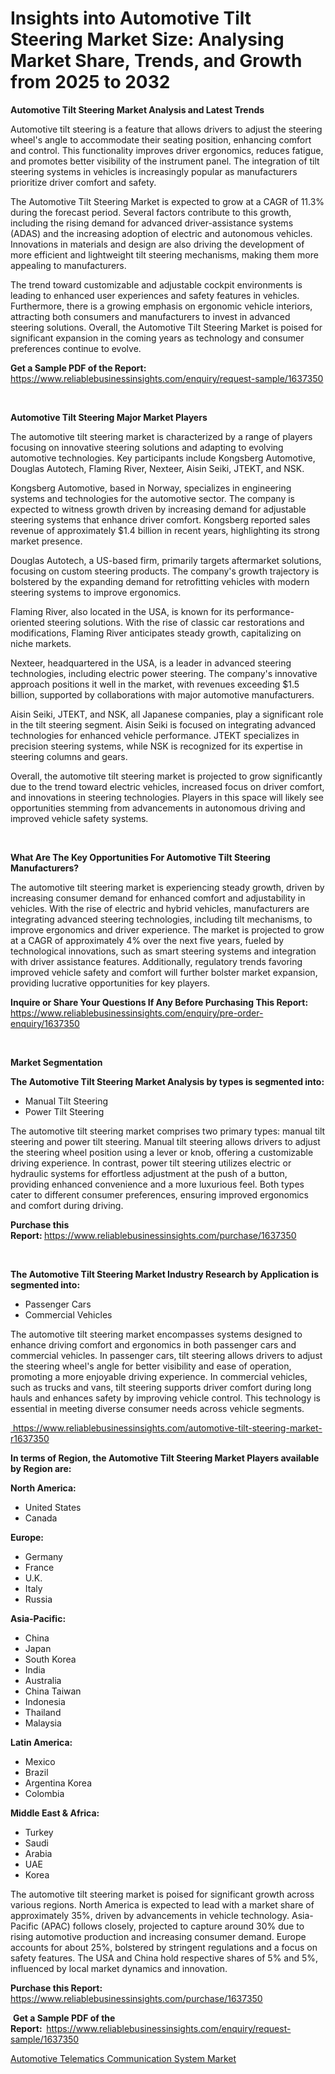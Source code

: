<p><h1>Insights into Automotive Tilt Steering Market Size: Analysing Market Share, Trends, and Growth from 2025 to 2032</h1></p><p><strong>Automotive Tilt Steering Market Analysis and Latest Trends</strong></p>
<p><p>Automotive tilt steering is a feature that allows drivers to adjust the steering wheel's angle to accommodate their seating position, enhancing comfort and control. This functionality improves driver ergonomics, reduces fatigue, and promotes better visibility of the instrument panel. The integration of tilt steering systems in vehicles is increasingly popular as manufacturers prioritize driver comfort and safety.</p><p>The Automotive Tilt Steering Market is expected to grow at a CAGR of 11.3% during the forecast period. Several factors contribute to this growth, including the rising demand for advanced driver-assistance systems (ADAS) and the increasing adoption of electric and autonomous vehicles. Innovations in materials and design are also driving the development of more efficient and lightweight tilt steering mechanisms, making them more appealing to manufacturers. </p><p>The trend toward customizable and adjustable cockpit environments is leading to enhanced user experiences and safety features in vehicles. Furthermore, there is a growing emphasis on ergonomic vehicle interiors, attracting both consumers and manufacturers to invest in advanced steering solutions. Overall, the Automotive Tilt Steering Market is poised for significant expansion in the coming years as technology and consumer preferences continue to evolve.</p></p>
<p><strong>Get a Sample PDF of the Report:&nbsp;</strong> <a href="https://www.reliablebusinessinsights.com/enquiry/request-sample/1637350?utm_campaign=2440&utm_medium=2&utm_source=Github&utm_content=ia&utm_term=23032025&utm_id=automotive-tilt-steering">https://www.reliablebusinessinsights.com/enquiry/request-sample/1637350</a></p>
<p>&nbsp;</p>
<p><strong>Automotive Tilt Steering Major Market Players</strong></p>
<p><p>The automotive tilt steering market is characterized by a range of players focusing on innovative steering solutions and adapting to evolving automotive technologies. Key participants include Kongsberg Automotive, Douglas Autotech, Flaming River, Nexteer, Aisin Seiki, JTEKT, and NSK.</p><p>Kongsberg Automotive, based in Norway, specializes in engineering systems and technologies for the automotive sector. The company is expected to witness growth driven by increasing demand for adjustable steering systems that enhance driver comfort. Kongsberg reported sales revenue of approximately $1.4 billion in recent years, highlighting its strong market presence.</p><p>Douglas Autotech, a US-based firm, primarily targets aftermarket solutions, focusing on custom steering products. The company's growth trajectory is bolstered by the expanding demand for retrofitting vehicles with modern steering systems to improve ergonomics.</p><p>Flaming River, also located in the USA, is known for its performance-oriented steering solutions. With the rise of classic car restorations and modifications, Flaming River anticipates steady growth, capitalizing on niche markets.</p><p>Nexteer, headquartered in the USA, is a leader in advanced steering technologies, including electric power steering. The company's innovative approach positions it well in the market, with revenues exceeding $1.5 billion, supported by collaborations with major automotive manufacturers.</p><p>Aisin Seiki, JTEKT, and NSK, all Japanese companies, play a significant role in the tilt steering segment. Aisin Seiki is focused on integrating advanced technologies for enhanced vehicle performance. JTEKT specializes in precision steering systems, while NSK is recognized for its expertise in steering columns and gears.</p><p>Overall, the automotive tilt steering market is projected to grow significantly due to the trend toward electric vehicles, increased focus on driver comfort, and innovations in steering technologies. Players in this space will likely see opportunities stemming from advancements in autonomous driving and improved vehicle safety systems.</p></p>
<p>&nbsp;</p>
<p><strong>What Are The Key Opportunities For Automotive Tilt Steering Manufacturers?</strong></p>
<p><p>The automotive tilt steering market is experiencing steady growth, driven by increasing consumer demand for enhanced comfort and adjustability in vehicles. With the rise of electric and hybrid vehicles, manufacturers are integrating advanced steering technologies, including tilt mechanisms, to improve ergonomics and driver experience. The market is projected to grow at a CAGR of approximately 4% over the next five years, fueled by technological innovations, such as smart steering systems and integration with driver assistance features. Additionally, regulatory trends favoring improved vehicle safety and comfort will further bolster market expansion, providing lucrative opportunities for key players.</p></p>
<p><strong>Inquire or Share Your Questions If Any Before Purchasing This Report:</strong> <a href="https://www.reliablebusinessinsights.com/enquiry/pre-order-enquiry/1637350?utm_campaign=2440&utm_medium=2&utm_source=Github&utm_content=ia&utm_term=23032025&utm_id=automotive-tilt-steering">https://www.reliablebusinessinsights.com/enquiry/pre-order-enquiry/1637350</a></p>
<p>&nbsp;</p>
<p><strong>Market Segmentation</strong></p>
<p><strong>The Automotive Tilt Steering Market Analysis by types is segmented into:</strong></p>
<p><ul><li>Manual Tilt Steering</li><li>Power Tilt Steering</li></ul></p>
<p><p>The automotive tilt steering market comprises two primary types: manual tilt steering and power tilt steering. Manual tilt steering allows drivers to adjust the steering wheel position using a lever or knob, offering a customizable driving experience. In contrast, power tilt steering utilizes electric or hydraulic systems for effortless adjustment at the push of a button, providing enhanced convenience and a more luxurious feel. Both types cater to different consumer preferences, ensuring improved ergonomics and comfort during driving.</p></p>
<p><strong>Purchase this Report:&nbsp;</strong><a href="https://www.reliablebusinessinsights.com/purchase/1637350?utm_campaign=2440&utm_medium=2&utm_source=Github&utm_content=ia&utm_term=23032025&utm_id=automotive-tilt-steering">https://www.reliablebusinessinsights.com/purchase/1637350</a></p>
<p>&nbsp;</p>
<p><strong>The Automotive Tilt Steering Market Industry Research by Application is segmented into:</strong></p>
<p><ul><li>Passenger Cars</li><li>Commercial Vehicles</li></ul></p>
<p><p>The automotive tilt steering market encompasses systems designed to enhance driving comfort and ergonomics in both passenger cars and commercial vehicles. In passenger cars, tilt steering allows drivers to adjust the steering wheel's angle for better visibility and ease of operation, promoting a more enjoyable driving experience. In commercial vehicles, such as trucks and vans, tilt steering supports driver comfort during long hauls and enhances safety by improving vehicle control. This technology is essential in meeting diverse consumer needs across vehicle segments.</p></p>
<p><a href="https://www.reliablebusinessinsights.com/automotive-tilt-steering-market-r1637350?utm_campaign=2440&utm_medium=2&utm_source=Github&utm_content=ia&utm_term=23032025&utm_id=automotive-tilt-steering">&nbsp;https://www.reliablebusinessinsights.com/automotive-tilt-steering-market-r1637350</a></p>
<p><strong>In terms of Region, the Automotive Tilt Steering Market Players available by Region are:</strong></p>
<p>
    <p> <strong> North America: </strong>
        <ul>
            <li>United States</li>
            <li>Canada</li>
        </ul>
        </p> 
    <p> <strong> Europe: </strong>
        <ul>
            <li>Germany</li>
            <li>France</li>
            <li>U.K.</li>
            <li>Italy</li>
            <li>Russia</li>
        </ul>
        </p> 
    <p> <strong> Asia-Pacific: </strong>
        <ul>
            <li>China</li>
            <li>Japan</li>
            <li>South Korea</li>
            <li>India</li>
            <li>Australia</li>
            <li>China Taiwan</li>
            <li>Indonesia</li>
            <li>Thailand</li>
            <li>Malaysia</li>
        </ul>
        </p> 
    <p> <strong> Latin America: </strong>
        <ul>
            <li>Mexico</li>
            <li>Brazil</li>
            <li>Argentina Korea</li>
            <li>Colombia</li>
        </ul>
        </p> 
    <p> <strong> Middle East & Africa: </strong>
        <ul>
            <li>Turkey</li>
            <li>Saudi</li>
            <li>Arabia</li>
            <li>UAE</li>
            <li>Korea</li>
        </ul>
    </p>
    </p>
<p><p>The automotive tilt steering market is poised for significant growth across various regions. North America is expected to lead with a market share of approximately 35%, driven by advancements in vehicle technology. Asia-Pacific (APAC) follows closely, projected to capture around 30% due to rising automotive production and increasing consumer demand. Europe accounts for about 25%, bolstered by stringent regulations and a focus on safety features. The USA and China hold respective shares of 5% and 5%, influenced by local market dynamics and innovation.</p></p>
<p><strong>Purchase this Report: </strong><a href="https://www.reliablebusinessinsights.com/purchase/1637350?utm_campaign=2440&utm_medium=2&utm_source=Github&utm_content=ia&utm_term=23032025&utm_id=automotive-tilt-steering">https://www.reliablebusinessinsights.com/purchase/1637350</a></p>
<p>&nbsp;<strong>Get a Sample PDF of the Report:&nbsp;&nbsp;</strong><a href="https://www.reliablebusinessinsights.com/enquiry/request-sample/1637350?utm_campaign=2440&utm_medium=2&utm_source=Github&utm_content=ia&utm_term=23032025&utm_id=automotive-tilt-steering">https://www.reliablebusinessinsights.com/enquiry/request-sample/1637350</a></p>
<p><strong></strong></p>
<p><p><a href="https://github.com/hillsmyung726/Market-Research-Report-List-1/blob/main/automotive-telematics-communication-system-market.md?utm_campaign=2440&utm_medium=2&utm_source=Github&utm_content=ia&utm_term=23032025&utm_id=automotive-tilt-steering">Automotive Telematics Communication System Market</a></p></p>